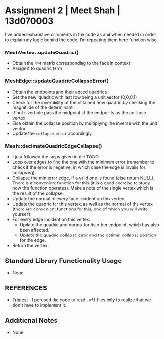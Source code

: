 # Assignment 2 | Meet Shah | 13d070003

I've added exhaustive comments in the code as and when needed in order 
to explain my logic behind the code. I'm repeating them here function wise.

### MeshVertex::updateQuadric()

- Obtain the `4*4` matrix corresponding to the face in context
- Assign it to quadric term 

### MeshEdge::updateQuadricCollapseError()

- Obtain the endpoints and their added quadrics
- Set the new_quadric with last row being a unit vector (0,0,0,1)
- Check for the invertibility of the obtained new quadric by checking the magnitude of the determinant
- If not invertible pass the midpoint of the endpoints as the collapse vertex.
- Else obtain the collapse position by multiplying the inverse with the unit vector. 
- Update the `collapse_error` accordingly 

### Mesh::decimateQuadricEdgeCollapse()
- I just followed the steps given in the TODO
- Loop over edges to find the one with the minimum error (remember to check if the error is negative, in which case the edge is invalid for collapsing).
- Collapse the min error edge, if a valid one is found (else return NULL). There is a convenient function for this (it is a good exercise to study how this function operates). Make a note of the single vertex which is the result of the collapse.
- Update the normal of every face incident on this vertex.
- Update the quadric for this vertex, as well as the normal of the vertex (there are convenient functions for this, one of which you will write yourself).
- For every edge incident on this vertex:
	* Update the quadric and normal for its other endpoint, which has also been affected.
    * Update the quadric collapse error and the optimal collapse position for the edge.
- Return the vertex.

## Standard Library Functionality Usage

- None

## REFERENCES

- [Trimesh](https://github.com/mikedh/trimesh)- I perused the code to read `.off` files only to realize that we don't have to implement it.

## Additional Notes

- None
